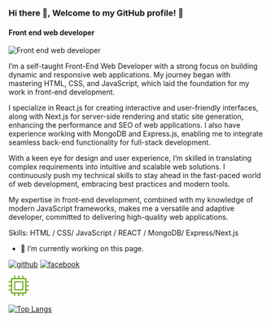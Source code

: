 ### Hi there 👋, Welcome to my GitHub profile! 🚀
#### Front end web developer
![Front end web developer](https://scontent.fdac27-1.fna.fbcdn.net/v/t39.30808-6/470736278_978785000729160_6394967612532006597_n.jpg?_nc_cat=110&ccb=1-7&_nc_sid=833d8c&_nc_ohc=xSO6QFFALbEQ7kNvgF0opEl&_nc_oc=AdihAQGLgkKYoBDMtdl239PGh08dZVEofpBTNjqfGBFn8OE-aCJpVJa2k4UTGFkP1i0&_nc_zt=23&_nc_ht=scontent.fdac27-1.fna&_nc_gid=A-icd3eToVFiHJrpyxfjXPM&oh=00_AYB9nG-yA5bpoq2AQYcXPhYxWZQhLCqIDM5UEXTl9clSZA&oe=67B13D04)

I’m a self-taught Front-End Web Developer with a strong focus on building dynamic and responsive web applications. My journey began with mastering HTML, CSS, and JavaScript, which laid the foundation for my work in front-end development.

I specialize in React.js for creating interactive and user-friendly interfaces, along with Next.js for server-side rendering and static site generation, enhancing the performance and SEO of web applications. I also have experience working with MongoDB and Express.js, enabling me to integrate seamless back-end functionality for full-stack development.

With a keen eye for design and user experience, I’m skilled in translating complex requirements into intuitive and scalable web solutions. I continuously push my technical skills to stay ahead in the fast-paced world of web development, embracing best practices and modern tools.

My expertise in front-end development, combined with my knowledge of modern JavaScript frameworks, makes me a versatile and adaptive developer, committed to delivering high-quality web applications.

Skills:  HTML / CSS/ JavaScript / REACT / MongoDB/ Express/Next.js

- 🔭 I’m currently working on this page. 


[<img src='https://cdn.jsdelivr.net/npm/simple-icons@3.0.1/icons/github.svg' alt='github' height='40'>](https://github.com/https://github.com/nuhidulislam)  [<img src='https://cdn.jsdelivr.net/npm/simple-icons@3.0.1/icons/facebook.svg' alt='facebook' height='40'>](https://www.facebook.com/https://www.facebook.com/profile.php?id=100057930064329)  

<a href='https://docs.github.com/en/developers'><img src='https://raw.githubusercontent.com/acervenky/animated-github-badges/master/assets/devbadge.gif' width='40' height='40'></a> 

[![Top Langs](https://github-readme-stats.vercel.app/api/top-langs/?username=https://github.com/nuhidulislam)](https://github.com/anuraghazra/github-readme-stats)

